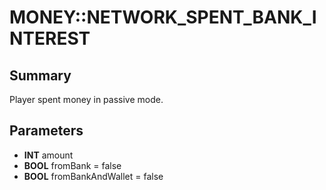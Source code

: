 # MONEY::NETWORK_SPENT_BANK_INTEREST

## Summary
Player spent money in passive mode.

## Parameters
* **INT** amount
* **BOOL** fromBank = false
* **BOOL** fromBankAndWallet = false